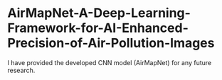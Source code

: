 # AirMapNet-A-Deep-Learning-Framework-for-AI-Enhanced-Precision-of-Air-Pollution-Images
I have provided the developed CNN model (AirMapNet) for any future research.
